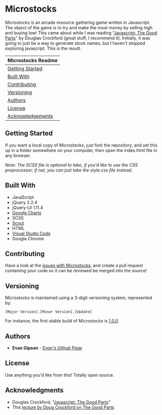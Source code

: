 # Microstocks
Microstocks is an arcade resource gathering game written in Javascript. The object of the game is to try and make the most money by selling high and buying low! This came about while I was reading "[Javascript: The Good Parts](https://www.amazon.com/JavaScript-Good-Parts-Douglas-Crockford/dp/0596517742)" by Douglas Crockford (great stuff, I recommend it). Initially, it was going to just be a way to generate stock names, but I haven't stopped exploring javascript. 
This is the result.

| Microstocks Readme |
|---|
| [Getting Started](#getting-started) |
| [Built With](#built-with) |
| [Contributing](#contributing)  |
| [Versioning](#versioning) |
| [Authors](#authors)  |
| [License](#license) |
| [Acknowledgements](#acknowledgments) |

## Getting Started
If you want a local copy of Microstocks, just fork the repository, and set this up in a folder somewhere on your computer, then open the index.html file in any browser. 

*Note: The SCSS file is optional to take, if you'd like to use the CSS preprocessor; if not, you can just take the style.css file instead.*

## Built With
* JavaScript
* jQuery 2.2.4 
* jQuery-UI 1.11.4
* [Google Charts](https://developers.google.com/chart/)
* SCSS
* [Scout](https://mhs.github.io/scout-app/)
* HTML
* [Visual Studio Code](https://code.visualstudio.com/)
* Google Chrome

## Contributing
Have a look at the [issues with Microstocks](https://github.com/evangipson/microstocks/issues), and create a pull request containing your code so it can be reviewed be merged into the source!

## Versioning
Microstocks is maintained using a 3-digit versioning system, represented by:
```
[Major Version].[Minor Version].[Update]
```
For instance, the first stable build of Microstocks is [1.0.0](https://github.com/evangipson/microstocks/releases/tag/1.0.0).

## Authors
* **Evan Gipson** - *[Evan's Github Page](https://github.com/evangipson)* 

## License
Use anything you'd like from this! Totally open source.

## Acknowledgments
* Douglas Crockford, "[Javascript: The Good Parts](https://www.amazon.com/JavaScript-Good-Parts-Douglas-Crockford/dp/0596517742)"
* This [lecture by Doug Crockford on The Good Parts](https://www.youtube.com/watch?v=hQVTIJBZook)
